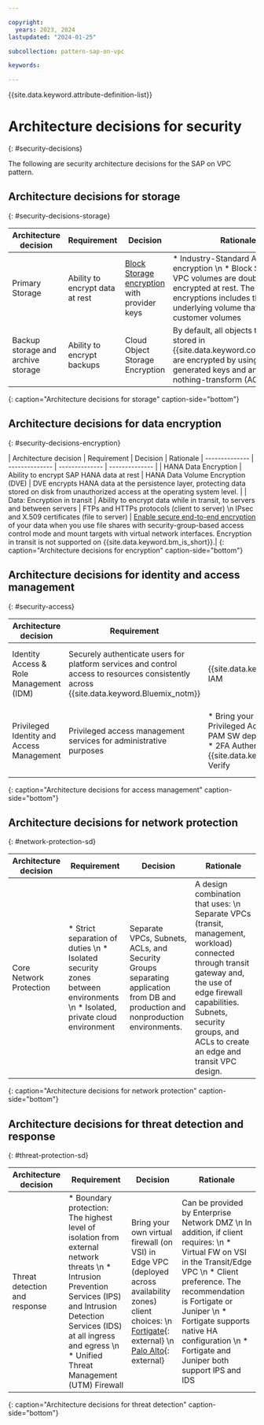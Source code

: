 ```yaml
---

copyright:
  years: 2023, 2024
lastupdated: "2024-01-25"

subcollection: pattern-sap-on-vpc

keywords:

---
```


{{site.data.keyword.attribute-definition-list}}

# Architecture decisions for security
{: #security-decisions}

The following are security architecture decisions for the SAP on VPC pattern.

## Architecture decisions for storage
{: #security-decisions-storage}

| Architecture decision | Requirement | Decision | Rationale |
| -------------- | -------------- | -------------- |-------------- |
| Primary Storage                         | Ability to encrypt data at rest                                                                                                     | [Block Storage encryption](/docs/vpc?topic=vpc-mng-data&interface=ui) with provider keys                                    | * Industry-Standard AES-256 encryption \n * Block Storage for VPC volumes are double-encrypted at rest. The double-encryptions includes the underlying volume that holds customer volumes                                                                                                                                                                                                                                                                                 |
| Backup storage and archive storage        | Ability to encrypt backups                                                                                                          | Cloud Object Storage Encryption                                                                                                                  | By default, all objects that are stored in {{site.data.keyword.cos_full_notm}} are encrypted by using randomly generated keys and an all-or-nothing-transform (AONT). |
{: caption="Architecture decisions for storage" caption-side="bottom"}

## Architecture decisions for data encryption
{: #security-decisions-encryption}

| Architecture decision | Requirement | Decision | Rationale | -------------- | -------------- | -------------- | -------------- |
| HANA Data Encryption                    | Ability to encrypt SAP HANA data at rest                                                                                            | HANA Data Volume Encryption (DVE)                                                                                                                | DVE encrypts HANA data at the persistence layer, protecting data stored on disk from unauthorized access at the operating system level.                                                                                                                                                                                       |
| Data: Encryption in transit            | Ability to encrypt data while in transit, to servers and between servers | FTPs and HTTPs protocols (client to server) \n IPsec and X.509 certificates (file to server)                                                                                                      | [Enable secure end-to-end encryption](/docs/vpc?topic=vpc-file-storage-vpc-eit) of your data when you use file shares with security-group-based access control mode and mount targets with virtual network interfaces. Encryption in transit is not supported on {{site.data.keyword.bm_is_short}}.|
{: caption="Architecture decisions for encryption" caption-side="bottom"}

## Architecture decisions for identity and access management
{: #security-access}

| Architecture decision | Requirement | Decision | Rationale |
| -------------- | -------------- | -------------- | -------------- |
| Identity Access & Role Management (IDM) | Securely authenticate users for platform services and control access to resources consistently across {{site.data.keyword.Bluemix_notm}}                     | {{site.data.keyword.Bluemix_notm}} IAM                                                                                                                                    | Use IAM access policies to assign users, service IDs, and trusted profiles access to resources within the {{site.data.keyword.Bluemix_notm}} account.                                                                                                                                                                                              |
| Privileged Identity and Access Management | Privileged access management services for administrative purposes                                                                   | * Bring your own bastion host (or Privileged Access Gateway) with PAM SW deployed in Edge VPC \n * 2FA Authentication though {{site.data.keyword.IBM}} Security Verify                                                            | Securely access remote resources over the private network for management purposes; bastion accessed by SSH. Session recording, tracking all activities that are successful or not, to note any potential threats |
{: caption="Architecture decisions for access management" caption-side="bottom"}

## Architecture decisions for network protection
{: #network-protection-sd}

| Architecture decision | Requirement | Decision | Rationale |
| -------------- | -------------- | -------------- | -------------- |
| Core Network Protection                 | * Strict separation of duties \n * Isolated security zones between environments \n * Isolated, private cloud environment                                                                                                    | Separate VPCs, Subnets, ACLs, and Security Groups separating application from DB and production and nonproduction environments.                         | A design combination that uses: \n Separate VPCs (transit, management, workload) connected through transit gateway and, the use of edge firewall capabilities. Subnets, security groups, and ACLs to create an edge and transit VPC design. |
{: caption="Architecture decisions for network protection" caption-side="bottom"}

## Architecture decisions for threat detection and response
{: #threat-protection-sd}

| Architecture decision | Requirement | Decision | Rationale |
| -------------- | -------------- | -------------- | -------------- |
| Threat detection and response | * Boundary protection: The highest level of isolation from external network threats \n * Intrusion Prevention Services (IPS) and Intrusion Detection Services (IDS) at all ingress and egress \n * Unified Threat Management (UTM) Firewall | Bring your own virtual firewall (on VSI) in Edge VPC (deployed across availability zones) client choices: \n [Fortigate](https://cloud.ibm.com/catalog/content/ibm-fortigate-AP-HA-terraform-deploy-5dd3e4ba-c94b-43ab-b416-c1c313479cec-global){: external}  \n [Palo Alto](https://cloud.ibm.com/catalog/content/ibmcloud-vmseries-1.9-6470816d-562d-4627-86a5-fe3ad4e94b30-global){: external}  |Can be provided by Enterprise Network DMZ \n In addition, if client requires: \n * Virtual FW on VSI in the Transit/Edge VPC \n * Client preference. The recommendation is Fortigate or Juniper \n * Fortigate supports native HA configuration \n * Fortigate and Juniper both support IPS and IDS|
{: caption="Architecture decisions for threat detection" caption-side="bottom"}
